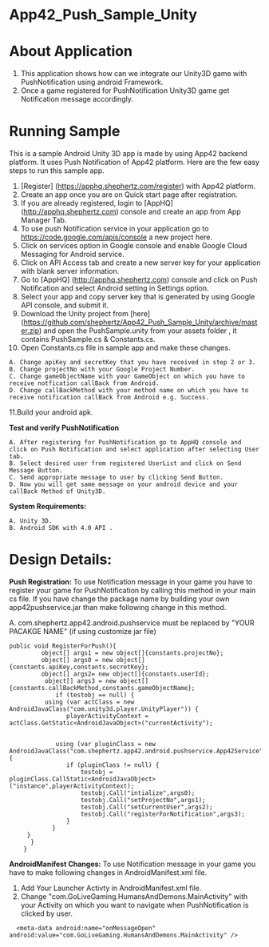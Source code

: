 App42_Push_Sample_Unity
=======================

# About Application

1. This application shows how can we integrate our Unity3D game with PushNotification using android Framework.
2. Once a game registered for PushNotification Unity3D game get Notification message accordingly.

# Running Sample

This is a sample Android Unity 3D app is made by using App42 backend platform. It uses Push Notification of App42 platform.
Here are the few easy steps to run this sample app.

1. [Register] (https://apphq.shephertz.com/register) with App42 platform.
2. Create an app once you are on Quick start page after registration.
3. If you are already registered, login to [AppHQ] (http://apphq.shephertz.com) console and create an app from App Manager Tab.
4. To use push Notification service in your application go to https://code.google.com/apis/console a new project here.
5. Click on services option in Google console and enable Google Cloud Messaging for Android service.
6. Click on API Access tab and create a new server key for your application with blank server information.
7. Go to [AppHQ] (http://apphq.shephertz.com) console and click on Push Notification and select Android setting in Settings option.
8. Select your app and copy server key that is generated by using Google API console, and submit it.
9. Download the Unity project from [here] (https://github.com/shephertz/App42_Push_Sample_Unity/archive/master.zip) and open the PushSample.unity from your assets folder , it contains PushSample.cs & Constants.cs.
10. Open Constants.cs file in sample app and make these changes.

```
A. Change apiKey and secretKey that you have received in step 2 or 3.
B. Change projectNo with your Google Project Number.
C. Change gameObjectName with your GameObject on which you have to receive notfication callBack from Android.
D. Change callBackMethod with your method name on which you have to receive notification callBack from Android e.g. Success.
```
11.Build your android apk.

__Test and verify PushNotification__
```
A. After registering for PushNotification go to AppHQ console and click on Push Notification and select application after selecting User tab.
B. Select desired user from registered UserList and click on Send Message Button.
C. Send appropriate message to user by clicking Send Button.
D. Now you will get same message on your android device and your callBack Method of Unity3D.
```

__System Requirements:__
```
A. Unity 3D.
B. Android SDK with 4.0 API .
```


# Design Details:

__Push Registration:__ To use Notification message in your game you have to register your game for PushNotification 
by calling this method in your main cs file. If you have change the package name by building your own app42pushservice.jar
than make following change in this method.

A. com.shephertz.app42.android.pushservice must be replaced by "YOUR PACAKGE NAME" (if using customize jar file)

```
public void RegisterForPush(){
		 object[] args1 = new object[]{constants.projectNo};
		 object[] args0 = new object[]{constants.apiKey,constants.secretKey};
		 object[] args2= new object[]{constants.userId};
          object[] args3 = new object[]{constants.callBackMethod,constants.gameObjectName};
		     if (testobj == null) {
          using (var actClass = new AndroidJavaClass("com.unity3d.player.UnityPlayer")) {
                playerActivityContext = actClass.GetStatic<AndroidJavaObject>("currentActivity");
            
		
		     using (var pluginClass = new AndroidJavaClass("com.shephertz.app42.android.pushservice.App42Service")) {
                if (pluginClass != null) {
                    testobj = pluginClass.CallStatic<AndroidJavaObject>("instance",playerActivityContext);
					testobj.Call("intialize",args0);
				    testobj.Call("setProjectNo",args1);
				    testobj.Call("setCurrentUser",args2);
                    testobj.Call("registerForNotification",args3);
                }
            }
	 }
      }
    }
```

__AndroidManifest Changes:__ To use Notification message in your game you have to make following changes in AndroidManifest.xml file.

1. Add Your Launcher Activty in AndroidManifest.xml file.</br>
2. Change "com.GoLiveGaming.HumansAndDemons.MainActivity" with your Activity on which you want to navigate when PushNotification is clicked by user. 

```
  <meta-data android:name="onMessageOpen" android:value="com.GoLiveGaming.HumansAndDemons.MainActivity" />
```

